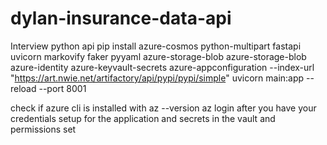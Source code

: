 # dylan-insurance-data-api
Interview python api
pip install azure-cosmos python-multipart fastapi uvicorn markovify faker pyyaml azure-storage-blob azure-storage-blob azure-identity azure-keyvault-secrets azure-appconfiguration --index-url "https://art.nwie.net/artifactory/api/pypi/pypi/simple"
uvicorn main:app --reload --port 8001

check if azure cli is installed with az --version
az login after you have your credentials setup for the application and secrets in the vault and permissions set

